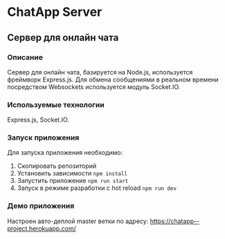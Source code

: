 # ChatApp Server
## Сервер для онлайн чата

### Описание 

Сервер для онлайн чата, базируется на Node.js, используется фреймворк Express.js. Для обмена сообщениями в реальном времени посредством Websockets используется модуль Socket.IO. 

### Используемые технологии

Express.js,  Socket.IO.

### Запуск приложения

Для запуска приложения необходимо:
1. Скопировать репозиторий 
2. Установить зависимости 
``` npm install ```
3. Запустить приложение
``` npm run start ```
4. Запуск в режиме разработки с hot reload
``` npm run dev ```

### Демо приложения

Настроен авто-деплой master ветки по адресу: https://chatapp--project.herokuapp.com/
